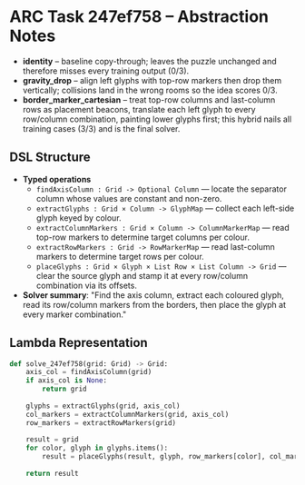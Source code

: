 # ARC Task 247ef758 – Abstraction Notes

- **identity** – baseline copy-through; leaves the puzzle unchanged and therefore misses every training output (0/3).
- **gravity_drop** – align left glyphs with top-row markers then drop them vertically; collisions land in the wrong rooms so the idea scores 0/3.
- **border_marker_cartesian** – treat top-row columns and last-column rows as placement beacons, translate each left glyph to every row/column combination, painting lower glyphs first; this hybrid nails all training cases (3/3) and is the final solver.

## DSL Structure
- **Typed operations**
  - `findAxisColumn : Grid -> Optional Column` — locate the separator column whose values are constant and non-zero.
  - `extractGlyphs : Grid × Column -> GlyphMap` — collect each left-side glyph keyed by colour.
  - `extractColumnMarkers : Grid × Column -> ColumnMarkerMap` — read top-row markers to determine target columns per colour.
  - `extractRowMarkers : Grid -> RowMarkerMap` — read last-column markers to determine target rows per colour.
  - `placeGlyphs : Grid × Glyph × List Row × List Column -> Grid` — clear the source glyph and stamp it at every row/column combination via its offsets.
- **Solver summary**: "Find the axis column, extract each coloured glyph, read its row/column markers from the borders, then place the glyph at every marker combination."

## Lambda Representation

```python
def solve_247ef758(grid: Grid) -> Grid:
    axis_col = findAxisColumn(grid)
    if axis_col is None:
        return grid
    
    glyphs = extractGlyphs(grid, axis_col)
    col_markers = extractColumnMarkers(grid, axis_col)
    row_markers = extractRowMarkers(grid)
    
    result = grid
    for color, glyph in glyphs.items():
        result = placeGlyphs(result, glyph, row_markers[color], col_markers[color])
    
    return result
```
